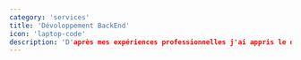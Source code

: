```yaml
---
category: 'services'
title: 'Dévoloppement BackEnd'
icon: 'laptop-code'
description: 'D'après mes expériences professionnelles j'ai appris le développement backend principalement avec le langage JAVA.'
---
```

